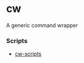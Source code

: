 cw
==
A generic command wrapper

### Scripts
- [cw-scripts](https://github.com/dirkarnez/cw-scripts)
